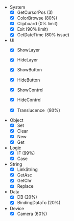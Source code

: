 - System
  - [x] GetCursorPos (3)
  - [x] ColorBrowse (80%)
  - [x] Clipboard (0% limit)
  - [x] Exit (90% limit)
  - [x] GetDateTime (80% issue)
- UI
  - [x] ShowLayer
  - [x] HideLayer
  - [x] ShowButton
  - [x] HideButton
  - [x] ShowControl
  - [x] HideControl

  - [x] Translucence（80%）

- Object
  - [x] Set
  - [x] Clear
  - [x] New
  - [x] Get
- Logic
  - [x] IF (99%)
  - [x] Case
- String
  - [x] LinkString
  - [x] GetAsc
  - [x] GetChr
  - [x] Replace
- Data
  - [x] DB (20%)
  - [x] BindingDataTo (20%)
- Device
  - [x] Camera (60%)
